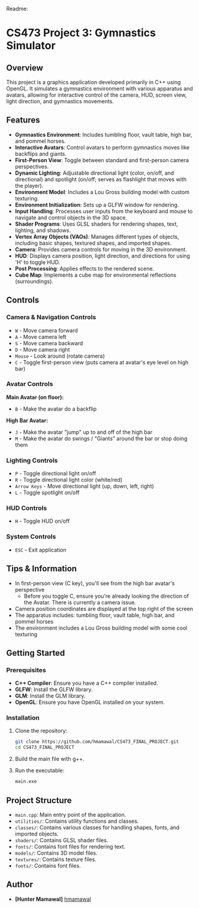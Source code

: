 Readme:
# CS473 Project 3: Gymnastics Simulator

## Overview
This project is a graphics application developed primarily in C++ using OpenGL. It simulates a gymnastics environment with various apparatus and avatars, allowing for interactive control of the camera, HUD, screen view, light direction, and gymnastics movements.

## Features
- **Gymnastics Environment**: Includes tumbling floor, vault table, high bar, and pommel horses.
- **Interactive Avatars**: Control avatars to perform gymnastics moves like backflips and giants.
- **First-Person View**: Toggle between standard and first-person camera perspectives.
- **Dynamic Lighting**: Adjustable directional light (color, on/off, and directional) and spotlight (on/off; serves as flashlight that moves with the player).
- **Environment Model**: Includes a Lou Gross building model with custom texturing.
- **Environment Initialization**: Sets up a GLFW window for rendering.
- **Input Handling**: Processes user inputs from the keyboard and mouse to navigate and control objects in the 3D space.
- **Shader Programs**: Uses GLSL shaders for rendering shapes, text, lighting, and shadows.
- **Vertex Array Objects (VAOs)**: Manages different types of objects, including basic shapes, textured shapes, and imported shapes.
- **Camera**: Provides camera controls for moving in the 3D environment.
- **HUD**: Displays camera position, light direction, and directions for using 'H' to toggle HUD.
- **Post Processing**: Applies effects to the rendered scene.
- **Cube Map**: Implements a cube map for environmental reflections (surroundings).

## Controls

### Camera & Navigation Controls
- `W` - Move camera forward
- `A` - Move camera left
- `S` - Move camera backward
- `D` - Move camera right
- `Mouse` - Look around (rotate camera)
- `C` - Toggle first-person view (puts camera at avatar's eye level on high bar)

### Avatar Controls
**Main Avatar (on floor):**
- `B` - Make the avatar do a backflip

**High Bar Avatar:**
- `J` - Make the avatar "jump" up to and off of the high bar
- `M` - Make the avatar do swings / "Giants" around the bar or stop doing them

### Lighting Controls
- `P` - Toggle directional light on/off
- `R` - Toggle directional light color (white/red)
- `Arrow Keys` - Move directional light (up, down, left, right)
- `L` - Toggle spotlight on/off 

### HUD Controls
- `H` - Toggle HUD on/off 

### System Controls
- `ESC` - Exit application

## Tips & Information
- In first-person view (C key), you'll see from the high bar avatar's perspective
  - Before you toggle C, ensure you're already looking the direction of the Avatar. There is currently a camera issue.
- Camera position coordinates are displayed at the top right of the screen
- The apparatus includes: tumbling floor, vault table, high bar, and pommel horses
- The environment includes a Lou Gross building model with some cool texturing

## Getting Started
### Prerequisites
- **C++ Compiler**: Ensure you have a C++ compiler installed.
- **GLFW**: Install the GLFW library.
- **GLM**: Install the GLM library.
- **OpenGL**: Ensure you have OpenGL installed on your system.

### Installation
1. Clone the repository:
   ```bash
   git clone https://github.com/hmamawal/CS473_FINAL_PROJECT.git
   cd CS473_FINAL_PROJECT
   ```

2. Build the main file with g++.

3. Run the executable:
   ```bash
   main.exe
   ```

## Project Structure
- `main.cpp`: Main entry point of the application.
- `utilities/`: Contains utility functions and classes.
- `classes/`: Contains various classes for handling shapes, fonts, and imported objects.
- `shaders/`: Contains GLSL shader files.
- `fonts/`: Contains font files for rendering text.
- `models/`: Contains 3D model files.
- `textures/`: Contains texture files.
- `fonts/`: Contains font files.

## Author
- **[Hunter Mamawal]** [hmamawal](https://github.com/hmamawal)

